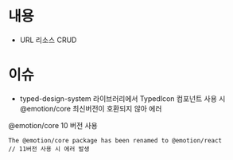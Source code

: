 # 내용

- URL 리소스 CRUD

# 이슈

- typed-design-system 라이브러리에서 TypedIcon 컴포넌트 사용 시
  @emotion/core 최신버전이 호환되지 않아 에러

@emotion/core 10 버전 사용

```
The @emotion/core package has been renamed to @emotion/react
// 11버전 사용 시 에러 발생
```
